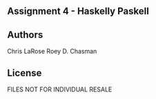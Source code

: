 Assignment 4 - Haskelly Paskell
-------------------------------

Authors
-------
Chris LaRose
Roey D. Chasman

License
-------
FILES NOT FOR INDIVIDUAL RESALE
